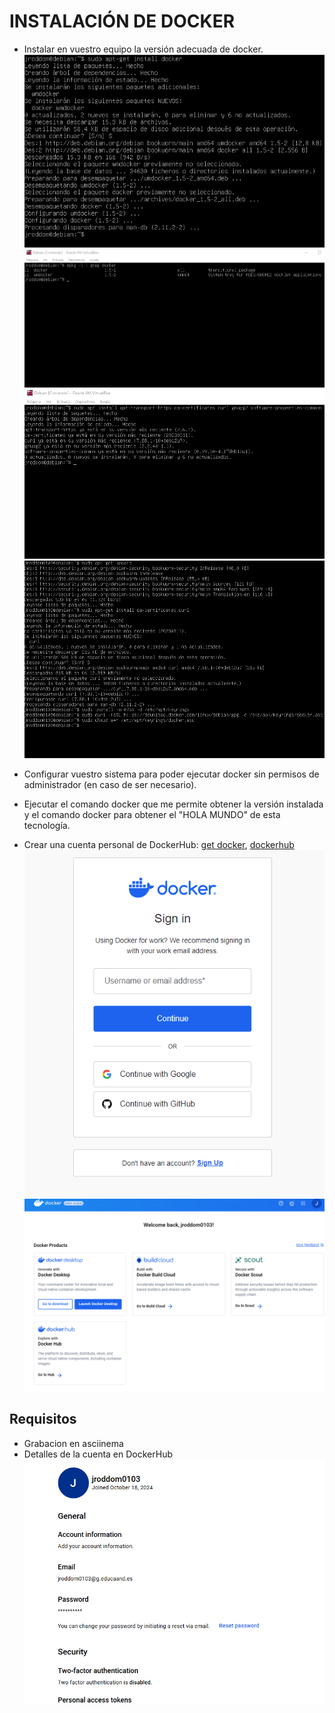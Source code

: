 # INSTALACIÓN DE DOCKER

- Instalar en vuestro equipo la versión adecuada de docker.
![](https://github.com/jroddom0103/DESPLIEGUE/blob/master/Docker/Parte-1/Capturas/DescargaPaqueteDocker.png)
![](https://github.com/jroddom0103/DESPLIEGUE/blob/master/Docker/Parte-1/Capturas/ComprobacionPaqueteDocker.png)
![](https://github.com/jroddom0103/DESPLIEGUE/blob/master/Docker/Parte-1/Capturas/InstalacionPaquetesAdicionales.png)
![](https://github.com/jroddom0103/DESPLIEGUE/blob/master/Docker/Parte-1/Capturas/Claves.png)

- Configurar vuestro sistema para poder ejecutar docker sin permisos de administrador (en caso de ser necesario).
- Ejecutar el comando docker que me permite obtener la versión instalada y el comando docker para obtener el "HOLA MUNDO" de esta tecnología.


- Crear una cuenta personal de DockerHub: 
[get docker](https://docs.docker.com/get-docker/), 
[dockerhub](https://hub.docker.com/)
![](https://github.com/jroddom0103/DESPLIEGUE/blob/master/Docker/Parte-1/Capturas/CrearCuentaDocker.hub.png)
![](https://github.com/jroddom0103/DESPLIEGUE/blob/master/Docker/Parte-1/Capturas/IniciarSesionDockerHub.png)

## Requisitos
- Grabacion en asciinema
- Detalles de la cuenta en DockerHub
![](https://github.com/jroddom0103/DESPLIEGUE/blob/master/Docker/Parte-1/Capturas/DatosCuentaDockerHub.png)